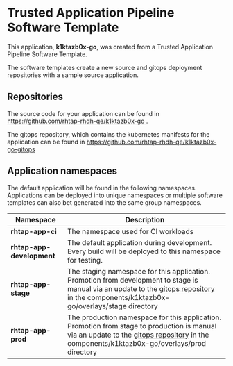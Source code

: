 # Trusted Application Pipeline Software Template

This application, **k1ktazb0x-go**, was created from a Trusted Application Pipeline Software Template.

The software templates create a new source and gitops deployment repositories with a sample source application. 

## Repositories

The source code for your application can be found in [https://github.com/rhtap-rhdh-qe/k1ktazb0x-go ](https://github.com/rhtap-rhdh-qe/k1ktazb0x-go ).
 
The gitops repository, which contains the kubernetes manifests for the application can be found in 
[https://github.com/rhtap-rhdh-qe/k1ktazb0x-go-gitops ](https://github.com/rhtap-rhdh-qe/k1ktazb0x-go-gitops ) 

## Application namespaces 

The default application will be found in the following namespaces. Applications can be deployed into unique namespaces or multiple software templates can also bet generated into the same group namespaces.  

|  Namespace   |  Description   |  
| -------- | -------- |
| **rhtap-app-ci** | The namespace used for CI workloads |
| **rhtap-app-development** | The default application during development. Every build will be deployed to this namespace for testing. |
| **rhtap-app-stage** | The staging namespace for this application. Promotion from development to stage is manual via an update to the [gitops repository](https://github.com/rhtap-rhdh-qe/k1ktazb0x-go-gitops ) in the components/k1ktazb0x-go/overlays/stage directory |
| **rhtap-app-prod** | The production namespace for this application. Promotion from stage to production is manual via an update to the [gitops repository](https://github.com/rhtap-rhdh-qe/k1ktazb0x-go-gitops ) in the components/k1ktazb0x-go/overlays/prod directory |